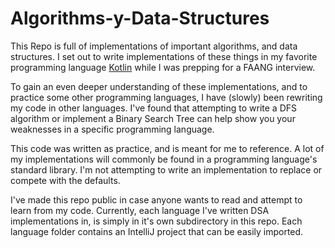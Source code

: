 # Algorithms-y-Data-Structures
This Repo is full of implementations of important algorithms, and data structures. I set out to write implementations of these things in my favorite programming language [Kotlin](kotlinlang.org) while I was prepping for a FAANG interview.


To gain an even deeper understanding of these implementations, and to practice some other programming languages, I have (slowly) been rewriting my code in other languages. I've found that attempting to write a DFS algorithm or implement a Binary Search Tree can help show you your weaknesses in a specific programming language.


This code was written as practice, and is meant for me to reference. A lot of my implementations will commonly be found in a programming language's standard library. I'm not attempting to write an implementation to replace or compete with the defaults.

I've made this repo public in case anyone wants to read and attempt to learn from my code. Currently, each language I've written DSA implementations in, is simply in it's own subdirectory in this repo. Each language folder contains an IntelliJ project that can be easily imported.

